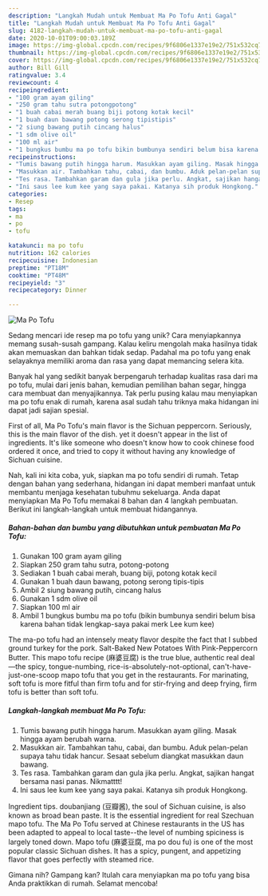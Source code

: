 ```yaml
---
description: "Langkah Mudah untuk Membuat Ma Po Tofu Anti Gagal"
title: "Langkah Mudah untuk Membuat Ma Po Tofu Anti Gagal"
slug: 4182-langkah-mudah-untuk-membuat-ma-po-tofu-anti-gagal
date: 2020-10-01T09:00:03.189Z
image: https://img-global.cpcdn.com/recipes/9f6806e1337e19e2/751x532cq70/ma-po-tofu-foto-resep-utama.jpg
thumbnail: https://img-global.cpcdn.com/recipes/9f6806e1337e19e2/751x532cq70/ma-po-tofu-foto-resep-utama.jpg
cover: https://img-global.cpcdn.com/recipes/9f6806e1337e19e2/751x532cq70/ma-po-tofu-foto-resep-utama.jpg
author: Bill Gill
ratingvalue: 3.4
reviewcount: 4
recipeingredient:
- "100 gram ayam giling"
- "250 gram tahu sutra potongpotong"
- "1 buah cabai merah buang biji potong kotak kecil"
- "1 buah daun bawang potong serong tipistipis"
- "2 siung bawang putih cincang halus"
- "1 sdm olive oil"
- "100 ml air"
- "1 bungkus bumbu ma po tofu bikin bumbunya sendiri belum bisa karena bahan tidak lengkapsaya pakai merk Lee kum kee"
recipeinstructions:
- "Tumis bawang putih hingga harum. Masukkan ayam giling. Masak hingga ayam berubah warna."
- "Masukkan air. Tambahkan tahu, cabai, dan bumbu. Aduk pelan-pelan supaya tahu tidak hancur. Sesaat sebelum diangkat masukkan daun bawang."
- "Tes rasa. Tambahkan garam dan gula jika perlu. Angkat, sajikan hangat bersama nasi panas. Nikmatttt!"
- "Ini saus lee kum kee yang saya pakai. Katanya sih produk Hongkong."
categories:
- Resep
tags:
- ma
- po
- tofu

katakunci: ma po tofu 
nutrition: 162 calories
recipecuisine: Indonesian
preptime: "PT18M"
cooktime: "PT48M"
recipeyield: "3"
recipecategory: Dinner

---
```



![Ma Po Tofu](https://img-global.cpcdn.com/recipes/9f6806e1337e19e2/751x532cq70/ma-po-tofu-foto-resep-utama.jpg)

Sedang mencari ide resep ma po tofu yang unik? Cara menyiapkannya memang susah-susah gampang. Kalau keliru mengolah maka hasilnya tidak akan memuaskan dan bahkan tidak sedap. Padahal ma po tofu yang enak selayaknya memiliki aroma dan rasa yang dapat memancing selera kita.

Banyak hal yang sedikit banyak berpengaruh terhadap kualitas rasa dari ma po tofu, mulai dari jenis bahan, kemudian pemilihan bahan segar, hingga cara membuat dan menyajikannya. Tak perlu pusing kalau mau menyiapkan ma po tofu enak di rumah, karena asal sudah tahu triknya maka hidangan ini dapat jadi sajian spesial.

First of all, Ma Po Tofu&#39;s main flavor is the Sichuan peppercorn. Seriously, this is the main flavor of the dish. yet it doesn&#39;t appear in the list of ingredients. It&#39;s like someone who doesn&#39;t know how to cook chinese food ordered it once, and tried to copy it without having any knowledge of Sichuan cuisine.


Nah, kali ini kita coba, yuk, siapkan ma po tofu sendiri di rumah. Tetap dengan bahan yang sederhana, hidangan ini dapat memberi manfaat untuk membantu menjaga kesehatan tubuhmu sekeluarga. Anda dapat menyiapkan Ma Po Tofu memakai 8 bahan dan 4 langkah pembuatan. Berikut ini langkah-langkah untuk membuat hidangannya.

<!--inarticleads1-->

##### Bahan-bahan dan bumbu yang dibutuhkan untuk pembuatan Ma Po Tofu:

1. Gunakan 100 gram ayam giling
1. Siapkan 250 gram tahu sutra, potong-potong
1. Sediakan 1 buah cabai merah, buang biji, potong kotak kecil
1. Gunakan 1 buah daun bawang, potong serong tipis-tipis
1. Ambil 2 siung bawang putih, cincang halus
1. Gunakan 1 sdm olive oil
1. Siapkan 100 ml air
1. Ambil 1 bungkus bumbu ma po tofu (bikin bumbunya sendiri belum bisa karena bahan tidak lengkap-saya pakai merk Lee kum kee)


The ma-po tofu had an intensely meaty flavor despite the fact that I subbed ground turkey for the pork. Salt-Baked New Potatoes With Pink-Peppercorn Butter. This mapo tofu recipe (麻婆豆腐) is the true blue, authentic real deal—the spicy, tongue-numbing, rice-is-absolutely-not-optional, can&#39;t-have-just-one-scoop mapo tofu that you get in the restaurants. For marinating, soft tofu is more fitful than firm tofu and for stir-frying and deep frying, firm tofu is better than soft tofu. 

<!--inarticleads2-->

##### Langkah-langkah membuat Ma Po Tofu:

1. Tumis bawang putih hingga harum. Masukkan ayam giling. Masak hingga ayam berubah warna.
1. Masukkan air. Tambahkan tahu, cabai, dan bumbu. Aduk pelan-pelan supaya tahu tidak hancur. Sesaat sebelum diangkat masukkan daun bawang.
1. Tes rasa. Tambahkan garam dan gula jika perlu. Angkat, sajikan hangat bersama nasi panas. Nikmatttt!
1. Ini saus lee kum kee yang saya pakai. Katanya sih produk Hongkong.


Ingredient tips. doubanjiang (豆瓣酱), the soul of Sichuan cuisine, is also known as broad bean paste. It is the essential ingredient for real Szechuan mapo tofu. The Ma Po Tofu served at Chinese restaurants in the US has been adapted to appeal to local taste--the level of numbing spiciness is largely toned down. Mapo tofu (麻婆豆腐, ma po dou fu) is one of the most popular classic Sichuan dishes. It has a spicy, pungent, and appetizing flavor that goes perfectly with steamed rice. 

Gimana nih? Gampang kan? Itulah cara menyiapkan ma po tofu yang bisa Anda praktikkan di rumah. Selamat mencoba!

